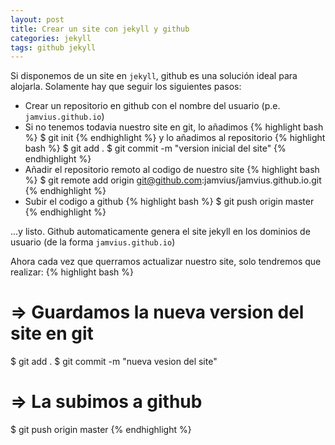 ```yaml
---
layout: post
title: Crear un site con jekyll y github
categories: jekyll
tags: github jekyll
---
```


Si disponemos de un site en <code>jekyll</code>, github es una solución ideal para alojarla.
Solamente hay que seguir los siguientes pasos:

* Crear un repositorio en github con el nombre del usuario (p.e. <code>jamvius.github.io</code>)
* Si no tenemos todavia nuestro site en git, lo añadimos
{% highlight bash %}
$ git init
{% endhighlight %}
y lo añadimos al repositorio
{% highlight bash %}
$ git add .
$ git commit -m "version inicial del site"
{% endhighlight %}
* Añadir el repositorio remoto al codigo de nuestro site
{% highlight bash %}
$ git remote add origin git@github.com:jamvius/jamvius.github.io.git
{% endhighlight %}
* Subir el codigo a github
{% highlight bash %}
$ git push origin master
{% endhighlight %}

...y listo. Github automaticamente genera el site jekyll en los dominios de usuario (de la forma <code>jamvius.github.io</code>)

Ahora cada vez que querramos actualizar nuestro site, solo tendremos que realizar:
{% highlight bash %}
# => Guardamos la nueva version del site en git
$ git add .
$ git commit -m "nueva vesion del site"
# => La subimos a github
$ git push origin master
{% endhighlight %}